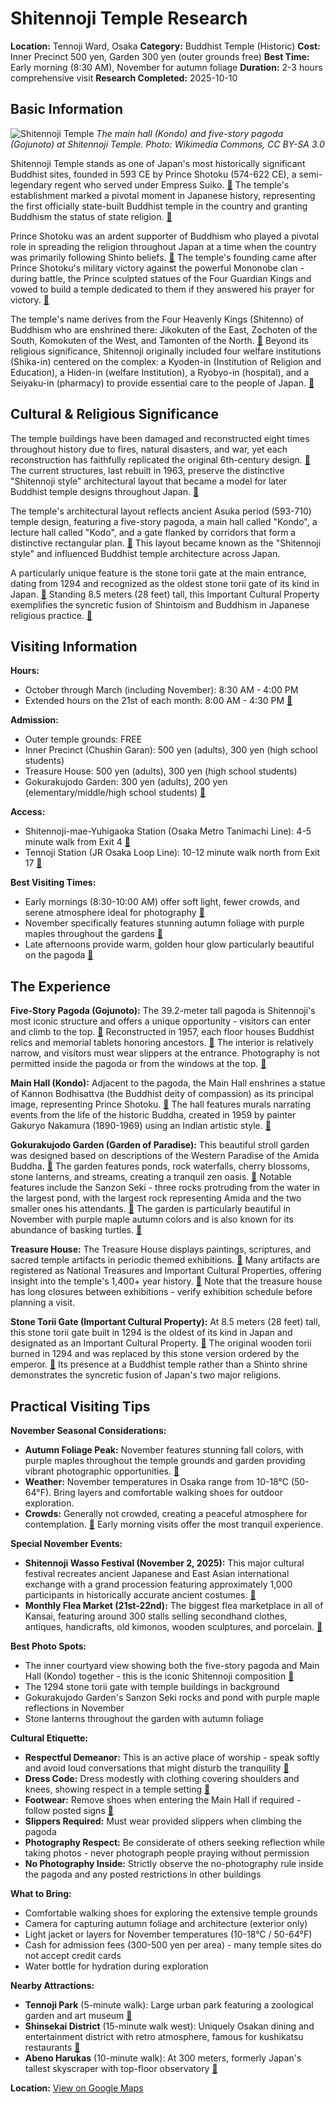 # Shitennoji Temple Research

**Location:** Tennoji Ward, Osaka
**Category:** Buddhist Temple (Historic)
**Cost:** Inner Precinct 500 yen, Garden 300 yen (outer grounds free)
**Best Time:** Early morning (8:30 AM), November for autumn foliage
**Duration:** 2-3 hours comprehensive visit
**Research Completed:** 2025-10-10

## Basic Information

![Shitennoji Temple](https://upload.wikimedia.org/wikipedia/commons/f/f3/Kondo_and_Gojunoto_Tower_of_Shitennoji_Temple.JPG)
*The main hall (Kondo) and five-story pagoda (Gojunoto) at Shitennoji Temple. Photo: Wikimedia Commons, CC BY-SA 3.0*

Shitennoji Temple stands as one of Japan's most historically significant Buddhist sites, founded in 593 CE by Prince Shotoku (574-622 CE), a semi-legendary regent who served under Empress Suiko. [🔗](https://www.japan-guide.com/e/e4011.html) The temple's establishment marked a pivotal moment in Japanese history, representing the first officially state-built Buddhist temple in the country and granting Buddhism the status of state religion. [🔗](https://en.wikipedia.org/wiki/Shitenn%C5%8D-ji)

Prince Shotoku was an ardent supporter of Buddhism who played a pivotal role in spreading the religion throughout Japan at a time when the country was primarily following Shinto beliefs. [🔗](https://article.bespes-jt.com/en/article/shitenno-ji-temple) The temple's founding came after Prince Shotoku's military victory against the powerful Mononobe clan - during battle, the Prince sculpted statues of the Four Guardian Kings and vowed to build a temple dedicated to them if they answered his prayer for victory. [🔗](https://www.japan-experience.com/all-about-japan/osaka/temples-and-shrines-in-japan/shitennoji-temple-tennoji-osaka)

The temple's name derives from the Four Heavenly Kings (Shitenno) of Buddhism who are enshrined there: Jikokuten of the East, Zochoten of the South, Komokuten of the West, and Tamonten of the North. [🔗](https://article.bespes-jt.com/en/article/shitenno-ji-temple) Beyond its religious significance, Shitennoji originally included four welfare institutions (Shika-in) centered on the complex: a Kyoden-in (Institution of Religion and Education), a Hiden-in (welfare Institution), a Ryobyo-in (hospital), and a Seiyaku-in (pharmacy) to provide essential care to the people of Japan. [🔗](https://en.wikipedia.org/wiki/Shitenn%C5%8D-ji)

## Cultural & Religious Significance

The temple buildings have been damaged and reconstructed eight times throughout history due to fires, natural disasters, and war, yet each reconstruction has faithfully replicated the original 6th-century design. [🔗](https://article.bespes-jt.com/en/article/shitenno-ji-temple) The current structures, last rebuilt in 1963, preserve the distinctive "Shitennoji style" architectural layout that became a model for later Buddhist temple designs throughout Japan. [🔗](https://www.japan-experience.com/all-about-japan/osaka/temples-and-shrines-in-japan/shitennoji-temple-tennoji-osaka)

The temple's architectural layout reflects ancient Asuka period (593-710) temple design, featuring a five-story pagoda, a main hall called "Kondo", a lecture hall called "Kodo", and a gate flanked by corridors that form a distinctive rectangular plan. [🔗](https://article.bespes-jt.com/en/article/shitenno-ji-temple) This layout became known as the "Shitennoji style" and influenced Buddhist temple architecture across Japan.

A particularly unique feature is the stone torii gate at the main entrance, dating from 1294 and recognized as the oldest stone torii gate of its kind in Japan. [🔗](https://www.japan-experience.com/all-about-japan/osaka/temples-and-shrines-in-japan/shitennoji-temple-tennoji-osaka) Standing 8.5 meters (28 feet) tall, this Important Cultural Property exemplifies the syncretic fusion of Shintoism and Buddhism in Japanese religious practice. [🔗](https://mindtrip.ai/attraction/osaka/shitennoji-ishinotorii-stone-torii-gate/at-a1GSJmEF)

## Visiting Information

**Hours:**
- October through March (including November): 8:30 AM - 4:00 PM
- Extended hours on the 21st of each month: 8:00 AM - 4:30 PM [🔗](https://www.japan-guide.com/e/e4011.html)

**Admission:**
- Outer temple grounds: FREE
- Inner Precinct (Chushin Garan): 500 yen (adults), 300 yen (high school students)
- Treasure House: 500 yen (adults), 300 yen (high school students)
- Gokurakujodo Garden: 300 yen (adults), 200 yen (elementary/middle/high school students) [🔗](https://en.osaka-info.jp/spot/shitennoji/)

**Access:**
- Shitennoji-mae-Yuhigaoka Station (Osaka Metro Tanimachi Line): 4-5 minute walk from Exit 4 [🔗](https://metronine.osaka/en/spot-details/?spot_id=15680125112939)
- Tennoji Station (JR Osaka Loop Line): 10-12 minute walk north from Exit 17 [🔗](https://www.japan-guide.com/e/e4011.html)

**Best Visiting Times:**
- Early mornings (8:30-10:00 AM) offer soft light, fewer crowds, and serene atmosphere ideal for photography [🔗](https://www.agoda.com/travel-guides/japan/osaka/experience-shitennoji-temple-osakas-vibrant-festival-of-lights/)
- November specifically features stunning autumn foliage with purple maples throughout the gardens [🔗](https://www.japan-experience.com/all-about-japan/osaka/temples-and-shrines-in-japan/shitennoji-temple-tennoji-osaka)
- Late afternoons provide warm, golden hour glow particularly beautiful on the pagoda [🔗](https://www.agoda.com/travel-guides/japan/osaka/experience-shitennoji-temple-osakas-vibrant-festival-of-lights/)

## The Experience

**Five-Story Pagoda (Gojunoto):**
The 39.2-meter tall pagoda is Shitennoji's most iconic structure and offers a unique opportunity - visitors can enter and climb to the top. [🔗](https://www.japan-experience.com/all-about-japan/osaka/temples-and-shrines-in-japan/shitennoji-temple-tennoji-osaka) Reconstructed in 1957, each floor houses Buddhist relics and memorial tablets honoring ancestors. [🔗](https://article.bespes-jt.com/en/article/shitenno-ji-temple) The interior is relatively narrow, and visitors must wear slippers at the entrance. Photography is not permitted inside the pagoda or from the windows at the top. [🔗](https://www.olivierrobert.net/post/japan-shitennoji-the-temple-of-the-four-heavenly-kings-in-osaka)

**Main Hall (Kondo):**
Adjacent to the pagoda, the Main Hall enshrines a statue of Kannon Bodhisattva (the Buddhist deity of compassion) as its principal image, representing Prince Shotoku. [🔗](https://article.bespes-jt.com/en/article/shitenno-ji-temple) The hall features murals narrating events from the life of the historic Buddha, created in 1959 by painter Gakuryo Nakamura (1890-1969) using an Indian artistic style. [🔗](https://www.olivierrobert.net/post/japan-shitennoji-the-temple-of-the-four-heavenly-kings-in-osaka)

**Gokurakujodo Garden (Garden of Paradise):**
This beautiful stroll garden was designed based on descriptions of the Western Paradise of the Amida Buddha. [🔗](https://www.japan-guide.com/e/e4011.html) The garden features ponds, rock waterfalls, cherry blossoms, stone lanterns, and streams, creating a tranquil zen oasis. [🔗](https://sightseeingexpress.com/gokuraku-jodo-garden/) Notable features include the Sanzon Seki - three rocks protruding from the water in the largest pond, with the largest rock representing Amida and the two smaller ones his attendants. [🔗](https://www.shizenstyle.com/post/japanese-garden-in-shitennoji-temple-gokuraku-jodo-garden-1) The garden is particularly beautiful in November with purple maple autumn colors and is also known for its abundance of basking turtles. [🔗](https://www.japan-experience.com/all-about-japan/osaka/parks-gardens/shitennoji-temple-garden)

**Treasure House:**
The Treasure House displays paintings, scriptures, and sacred temple artifacts in periodic themed exhibitions. [🔗](https://www.japan-guide.com/e/e4011.html) Many artifacts are registered as National Treasures and Important Cultural Properties, offering insight into the temple's 1,400+ year history. [🔗](https://travel.gaijinpot.com/shitenno-ji-temple/) Note that the treasure house has long closures between exhibitions - verify exhibition schedule before planning a visit.

**Stone Torii Gate (Important Cultural Property):**
At 8.5 meters (28 feet) tall, this stone torii gate built in 1294 is the oldest of its kind in Japan and designated as an Important Cultural Property. [🔗](https://mindtrip.ai/attraction/osaka/shitennoji-ishinotorii-stone-torii-gate/at-a1GSJmEF) The original wooden torii burned in 1294 and was replaced by this stone version ordered by the emperor. [🔗](https://www.japan-experience.com/plan-your-trip/to-know/understanding-japan/torii) Its presence at a Buddhist temple rather than a Shinto shrine demonstrates the syncretic fusion of Japan's two major religions.

## Practical Visiting Tips

**November Seasonal Considerations:**
- **Autumn Foliage Peak:** November features stunning fall colors, with purple maples throughout the temple grounds and garden providing vibrant photographic opportunities. [🔗](https://www.agoda.com/travel-guides/japan/osaka/experience-shitennoji-temple-osakas-seasonal-festival-guide/)
- **Weather:** November temperatures in Osaka range from 10-18°C (50-64°F). Bring layers and comfortable walking shoes for outdoor exploration.
- **Crowds:** Generally not crowded, creating a peaceful atmosphere for contemplation. [🔗](https://www.tripadvisor.com/Attraction_Review-g298566-d321316-Reviews-Shitennoji-Osaka_Osaka_Prefecture_Kinki.html) Early morning visits offer the most tranquil experience.

**Special November Events:**
- **Shitennoji Wasso Festival (November 2, 2025):** This major cultural festival recreates ancient Japanese and East Asian international exchange with a grand procession featuring approximately 1,000 participants in historically accurate ancient costumes. [🔗](https://japancheapo.com/events/shitennoji-wasso-festival/)
- **Monthly Flea Market (21st-22nd):** The biggest flea marketplace in all of Kansai, featuring around 300 stalls selling secondhand clothes, antiques, handicrafts, old kimonos, wooden sculptures, and porcelain. [🔗](https://www.kanpai-japan.com/shitenno-ji/flea-market)

**Best Photo Spots:**
- The inner courtyard view showing both the five-story pagoda and Main Hall (Kondo) together - this is the iconic Shitennoji composition [🔗](https://upload.wikimedia.org/wikipedia/commons/f/f3/Kondo_and_Gojunoto_Tower_of_Shitennoji_Temple.JPG)
- The 1294 stone torii gate with temple buildings in background
- Gokurakujodo Garden's Sanzon Seki rocks and pond with purple maple reflections in November
- Stone lanterns throughout the garden with autumn foliage

**Cultural Etiquette:**
- **Respectful Demeanor:** This is an active place of worship - speak softly and avoid loud conversations that might disturb the tranquility [🔗](https://www.agoda.com/travel-guides/japan/osaka/experience-shitennoji-temple-osakas-vibrant-festival-of-lights/)
- **Dress Code:** Dress modestly with clothing covering shoulders and knees, showing respect in a temple setting [🔗](https://www.agoda.com/travel-guides/japan/osaka/experience-shitennoji-temple-osakas-vibrant-festival-of-lights/)
- **Footwear:** Remove shoes when entering the Main Hall if required - follow posted signs [🔗](https://www.agoda.com/travel-guides/japan/osaka/experience-shitennoji-temple-osakas-vibrant-festival-of-lights/)
- **Slippers Required:** Must wear provided slippers when climbing the pagoda
- **Photography Respect:** Be considerate of others seeking reflection while taking photos - never photograph people praying without permission
- **No Photography Inside:** Strictly observe the no-photography rule inside the pagoda and any posted restrictions in other buildings

**What to Bring:**
- Comfortable walking shoes for exploring the extensive temple grounds
- Camera for capturing autumn foliage and architecture (exterior only)
- Light jacket or layers for November temperatures (10-18°C / 50-64°F)
- Cash for admission fees (300-500 yen per area) - many temple sites do not accept credit cards
- Water bottle for hydration during exploration

**Nearby Attractions:**
- **Tennoji Park** (5-minute walk): Large urban park featuring a zoological garden and art museum [🔗](https://www.japan-guide.com/e/e4025.html)
- **Shinsekai District** (15-minute walk west): Uniquely Osakan dining and entertainment district with retro atmosphere, famous for kushikatsu restaurants [🔗](https://www.japan-guide.com/e/e4025.html)
- **Abeno Harukas** (10-minute walk): At 300 meters, formerly Japan's tallest skyscraper with top-floor observatory [🔗](https://www.japan-guide.com/e/e4025.html)

**Location:** [View on Google Maps](https://maps.google.com/maps?q=34.653900,135.516450)
